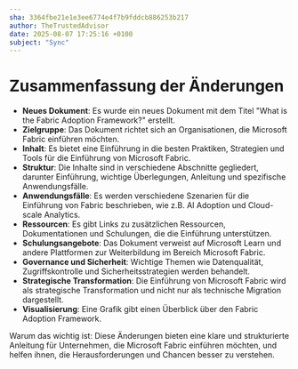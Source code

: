 ```yaml
---
sha: 3364fbe21e1e3ee6774e4f7b9fddcb886253b217
author: TheTrustedAdvisor
date: 2025-08-07 17:25:16 +0100
subject: "Sync"
---
```


  # Zusammenfassung der Änderungen

- **Neues Dokument**: Es wurde ein neues Dokument mit dem Titel "What is the Fabric Adoption Framework?" erstellt.
- **Zielgruppe**: Das Dokument richtet sich an Organisationen, die Microsoft Fabric einführen möchten.
- **Inhalt**: Es bietet eine Einführung in die besten Praktiken, Strategien und Tools für die Einführung von Microsoft Fabric.
- **Struktur**: Die Inhalte sind in verschiedene Abschnitte gegliedert, darunter Einführung, wichtige Überlegungen, Anleitung und spezifische Anwendungsfälle.
- **Anwendungsfälle**: Es werden verschiedene Szenarien für die Einführung von Fabric beschrieben, wie z.B. AI Adoption und Cloud-scale Analytics.
- **Ressourcen**: Es gibt Links zu zusätzlichen Ressourcen, Dokumentationen und Schulungen, die die Einführung unterstützen.
- **Schulungsangebote**: Das Dokument verweist auf Microsoft Learn und andere Plattformen zur Weiterbildung im Bereich Microsoft Fabric.
- **Governance und Sicherheit**: Wichtige Themen wie Datenqualität, Zugriffskontrolle und Sicherheitsstrategien werden behandelt.
- **Strategische Transformation**: Die Einführung von Microsoft Fabric wird als strategische Transformation und nicht nur als technische Migration dargestellt.
- **Visualisierung**: Eine Grafik gibt einen Überblick über den Fabric Adoption Framework.

Warum das wichtig ist: Diese Änderungen bieten eine klare und strukturierte Anleitung für Unternehmen, die Microsoft Fabric einführen möchten, und helfen ihnen, die Herausforderungen und Chancen besser zu verstehen.
